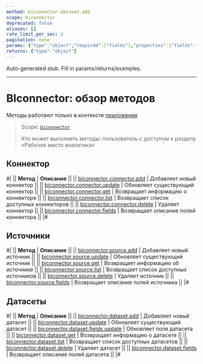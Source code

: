 ```yaml
---
method: biconnector.dataset.add
scope: biconnector
deprecated: false
aliases: []
rate_limit_per_sec: 2
pagination: none
params: {"type":"object","required":["fields"],"properties":{"fields":{"type":"object"}}}
returns: {"type":"object"}
---
```


Auto-generated stub. Fill in params/returns/examples.

---

# BIconnector: обзор методов



Методы работают только в контексте [приложения](../app-installation/index.md)



> Scope: [`biconnector`](../scopes/permissions.md)
>
> Кто может выполнять методы: пользователь с доступом к разделу «Рабочее место аналитика»

## Коннектор

#|
|| **Метод** | **Описание** ||
|| [biconnector.connector.add](./connector/biconnector-connector-add.md) | Добавляет новый коннектор ||
|| [biconnector.connector.update](./connector/biconnector-connector-update.md) | Обновляет существующий коннектор ||
|| [biconnector.connector.get](./connector/biconnector-connector-get.md) | Возвращает информацию о коннекторе ||
|| [biconnector.connector.list](./connector/biconnector-connector-list.md) | Возвращает список доступных коннекторов ||
|| [biconnector.connector.delete](./connector/biconnector-connector-delete.md) | Удаляет коннектор ||
|| [biconnector.connector.fields](./connector/biconnector-connector-fields.md) | Возвращает описание полей коннектора ||
|#

## Источники

#|
|| **Метод** | **Описание** ||
|| [biconnector.source.add](./source/biconnector-source-add.md) | Добавляет новый источник ||
|| [biconnector.source.update](./source/biconnector-source-update.md) | Обновляет существующий источник ||
|| [biconnector.source.get](./source/biconnector-source-get.md) | Возвращает информацию об источнике ||
|| [biconnector.source.list](./source/biconnector-source-list.md) | Возвращает список доступных источников ||
|| [biconnector.source.delete](./source/biconnector-source-delete.md) | Удаляет источник ||
|| [biconnector.source.fields](./source/biconnector-source-fields.md) | Возвращает описание полей источника ||
|#

## Датасеты

#|
|| **Метод** | **Описание** ||
|| [biconnector.dataset.add](./dataset/biconnector-dataset-add.md) | Добавляет новый датасет ||
|| [biconnector.dataset.update](./dataset/biconnector-dataset-update.md) | Обновляет существующий датасет ||
|| [biconnector.dataset.fields.update](./dataset/biconnector-dataset-fields-update.md) | Обновляет поля датасета ||
|| [biconnector.dataset.get](./dataset/biconnector-dataset-get.md) | Возвращает информацию о датасете ||
|| [biconnector.dataset.list](./dataset/biconnector-dataset-list.md) | Возвращает список доступных датасетов ||
|| [biconnector.dataset.delete](./dataset/biconnector-dataset-delete.md) | Удаляет датасет ||
|| [biconnector.dataset.fields](./dataset/biconnector-dataset-fields.md) | Возвращает описание полей датасета ||
|#
